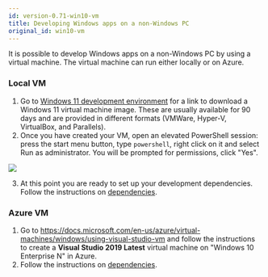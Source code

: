 ```yaml
---
id: version-0.71-win10-vm
title: Developing Windows apps on a non-Windows PC
original_id: win10-vm
---
```


It is possible to develop Windows apps on a non-Windows PC by using a virtual machine. The virtual machine can run either locally or on Azure.

### Local VM

1. Go to [Windows 11 development environment](https://developer.microsoft.com/windows/downloads/virtual-machines/) for a link to download a Windows 11 virtual machine image. These are usually available for 90 days and are provided in different formats (VMWare, Hyper-V, VirtualBox, and Parallels).
2. Once you have created your VM, open an elevated PowerShell session: press the start menu button, type `powershell`, right click on it and select Run as administrator. You will be prompted for permissions, click "Yes".

![](assets/powershell-start-menu.png)

3. At this point you are ready to set up your development dependencies. Follow the instructions on [dependencies](rnw-dependencies.md).

### Azure VM

1. Go to https://docs.microsoft.com/en-us/azure/virtual-machines/windows/using-visual-studio-vm and follow the instructions to create a **Visual Studio 2019 Latest** virtual machine on "Windows 10 Enterprise N" in Azure.
2. Follow the instructions on [dependencies](rnw-dependencies.md).
